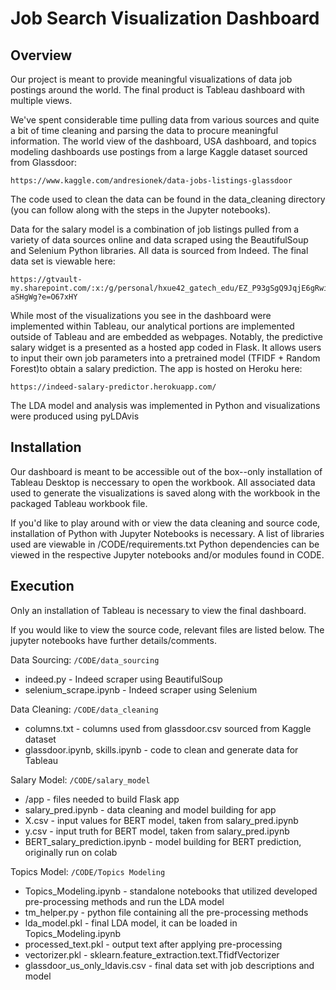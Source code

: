 # Job Search Visualization Dashboard



## Overview
Our project is meant to provide meaningful visualizations of data job 
postings around the world. The final product is Tableau dashboard with 
multiple views. 

We've spent considerable time pulling data from various sources and quite 
a bit of time cleaning and parsing the data to procure meaningful 
information. The world view of the dashboard, USA dashboard, and topics 
modeling dashboards use postings from a large Kaggle dataset sourced from 
Glassdoor:

	https://www.kaggle.com/andresionek/data-jobs-listings-glassdoor

The code used to clean the data can be found in the data_cleaning
directory (you can follow along with the steps in the Jupyter notebooks).

Data for the salary model is a combination of job listings pulled from a 
variety of data sources online and data scraped using the BeautifulSoup 
and Selenium Python libraries. All data is sourced from Indeed. The final 
data set is viewable here:

	https://gtvault-my.sharepoint.com/:x:/g/personal/hxue42_gatech_edu/EZ_P93gSgQ9JqjE6gRwiV4kB2XIPNLaCRkhJpPj-aSHgWg?e=O67xHY
	
While most of the visualizations you see in the dashboard were implemented 
within Tableau, our analytical portions are implemented outside of Tableau 
and are embedded as webpages. Notably, the predictive salary widget is a 
presented as a hosted app coded in Flask. It allows users to input their
own job parameters into a pretrained model (TFIDF + Random Forest)to obtain 
a salary prediction. The app is hosted on Heroku here:

	https://indeed-salary-predictor.herokuapp.com/

The LDA model and analysis was implemented in Python and visualizations 
were produced using pyLDAvis


## Installation
Our dashboard is meant to be accessible out of the box--only installation 
of Tableau Desktop is neccessary to open the workbook. All associated 
data used to generate the visualizations is saved along with the workbook
in the packaged Tableau workbook file. 

If you'd like to play around with or view the data cleaning and source 
code, installation of Python with Jupyter Notebooks is necessary. 
A list of libraries used are viewable in /CODE/requirements.txt
Python dependencies can be viewed in the respective Jupyter notebooks 
and/or modules found in CODE. 



## Execution
Only an installation of Tableau is necessary to view the final dashboard. 

If you would like to view the source code, relevant files are listed below.
The jupyter notebooks have further details/comments. 

Data Sourcing: ```/CODE/data_sourcing```
* indeed.py - Indeed scraper using BeautifulSoup
* selenium_scrape.ipynb - Indeed scraper using Selenium

Data Cleaning: ```/CODE/data_cleaning``` 
* columns.txt - columns used from glassdoor.csv sourced from Kaggle dataset 
* glassdoor.ipynb, skills.ipynb - code to clean and generate data for Tableau

Salary Model: ```/CODE/salary_model```
* /app - files needed to build Flask app
* salary_pred.ipynb - data cleaning and model building for app
* X.csv - input values for BERT model, taken from salary_pred.ipynb
* y.csv - input truth for BERT model, taken from salary_pred.ipynb
* BERT_salary_prediction.ipynb - model building for BERT prediction, originally run on colab

Topics Model: ```/CODE/Topics Modeling```
* Topics_Modeling.ipynb - standalone notebooks that utilized developed pre-processing methods and run the LDA model
* tm_helper.py - python file containing all the pre-processing methods
* lda_model.pkl - final LDA model, it can be loaded in Topics_Modeling.ipynb
* processed_text.pkl - output text after applying pre-processing
* vectorizer.pkl - sklearn.feature_extraction.text.TfidfVectorizer
* glassdoor_us_only_ldavis.csv - final data set with job descriptions and model

